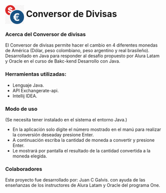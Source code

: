 <h1 align="center" style="display: inline; vertical-align: middle;"><img src="https://github.com/JuanCGal/conversor-moneda/blob/145e308a724488790ed09ed3bb54ae25f2884fb4/euro-a-dolar.png" alt="Imagen de un euro y un dólar" width="60" style="vertical-align: middle;"/>  Conversor de Divisas</h1>

### Acerca del Conversor de divisas
El Conversor de divisas permite hacer el cambio en 4 diferentes monedas de América (Dólar, peso colombiano, peso argentino y real brasileño). Desarrollado en Java para responder al desafío propuesto por Alura Latam y Oracle en el curso de Bakc-kend Desarrollo con Java.

### Herramientas utilizadas:
- Lenguaje Java.
- API Exchangerate-api.
- Intellij IDEA.

### Modo de uso
(Se necesita tener instalado en el sistema el entorno Java.)
- En la aplicación solo digite el número mostrado en el manú para realizar la conversión deseaday presione Enter.
- A continuación escriba la cantidad de moneda a convertir y presione Enter.
- Le mostrará por pantalla el resultado de la cantidad convertida a la moneda elegida.


### Colaboradores
Este proyecto fue desarrollado por: Juan C Galvis. con ayuda de las enseñanzas de los instructores de Alura Latam y Oracle del programa One.
